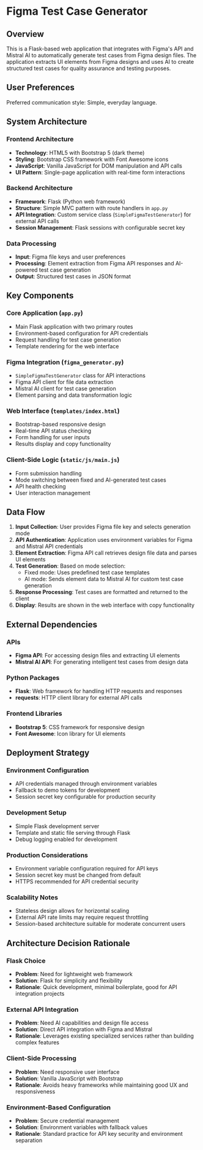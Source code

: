 # Figma Test Case Generator

## Overview

This is a Flask-based web application that integrates with Figma's API and Mistral AI to automatically generate test cases from Figma design files. The application extracts UI elements from Figma designs and uses AI to create structured test cases for quality assurance and testing purposes.

## User Preferences

Preferred communication style: Simple, everyday language.

## System Architecture

### Frontend Architecture
- **Technology**: HTML5 with Bootstrap 5 (dark theme)
- **Styling**: Bootstrap CSS framework with Font Awesome icons
- **JavaScript**: Vanilla JavaScript for DOM manipulation and API calls
- **UI Pattern**: Single-page application with real-time form interactions

### Backend Architecture
- **Framework**: Flask (Python web framework)
- **Structure**: Simple MVC pattern with route handlers in `app.py`
- **API Integration**: Custom service class (`SimpleFigmaTestGenerator`) for external API calls
- **Session Management**: Flask sessions with configurable secret key

### Data Processing
- **Input**: Figma file keys and user preferences
- **Processing**: Element extraction from Figma API responses and AI-powered test case generation
- **Output**: Structured test cases in JSON format

## Key Components

### Core Application (`app.py`)
- Main Flask application with two primary routes
- Environment-based configuration for API credentials
- Request handling for test case generation
- Template rendering for the web interface

### Figma Integration (`figma_generator.py`)
- `SimpleFigmaTestGenerator` class for API interactions
- Figma API client for file data extraction
- Mistral AI client for test case generation
- Element parsing and data transformation logic

### Web Interface (`templates/index.html`)
- Bootstrap-based responsive design
- Real-time API status checking
- Form handling for user inputs
- Results display and copy functionality

### Client-Side Logic (`static/js/main.js`)
- Form submission handling
- Mode switching between fixed and AI-generated test cases
- API health checking
- User interaction management

## Data Flow

1. **Input Collection**: User provides Figma file key and selects generation mode
2. **API Authentication**: Application uses environment variables for Figma and Mistral API credentials
3. **Element Extraction**: Figma API call retrieves design file data and parses UI elements
4. **Test Generation**: Based on mode selection:
   - Fixed mode: Uses predefined test case templates
   - AI mode: Sends element data to Mistral AI for custom test case generation
5. **Response Processing**: Test cases are formatted and returned to the client
6. **Display**: Results are shown in the web interface with copy functionality

## External Dependencies

### APIs
- **Figma API**: For accessing design files and extracting UI elements
- **Mistral AI API**: For generating intelligent test cases from design data

### Python Packages
- **Flask**: Web framework for handling HTTP requests and responses
- **requests**: HTTP client library for external API calls

### Frontend Libraries
- **Bootstrap 5**: CSS framework for responsive design
- **Font Awesome**: Icon library for UI elements

## Deployment Strategy

### Environment Configuration
- API credentials managed through environment variables
- Fallback to demo tokens for development
- Session secret key configurable for production security

### Development Setup
- Simple Flask development server
- Template and static file serving through Flask
- Debug logging enabled for development

### Production Considerations
- Environment variable configuration required for API keys
- Session secret key must be changed from default
- HTTPS recommended for API credential security

### Scalability Notes
- Stateless design allows for horizontal scaling
- External API rate limits may require request throttling
- Session-based architecture suitable for moderate concurrent users

## Architecture Decision Rationale

### Flask Choice
- **Problem**: Need for lightweight web framework
- **Solution**: Flask for simplicity and flexibility
- **Rationale**: Quick development, minimal boilerplate, good for API integration projects

### External API Integration
- **Problem**: Need AI capabilities and design file access
- **Solution**: Direct API integration with Figma and Mistral
- **Rationale**: Leverages existing specialized services rather than building complex features

### Client-Side Processing
- **Problem**: Need responsive user interface
- **Solution**: Vanilla JavaScript with Bootstrap
- **Rationale**: Avoids heavy frameworks while maintaining good UX and responsiveness

### Environment-Based Configuration
- **Problem**: Secure credential management
- **Solution**: Environment variables with fallback values
- **Rationale**: Standard practice for API key security and environment separation
